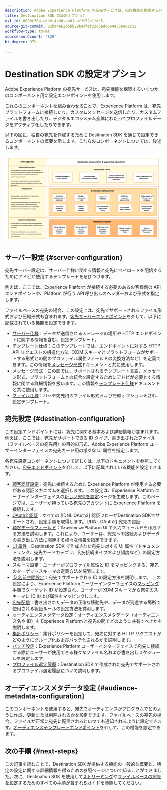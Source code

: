 ```yaml
---
description: Adobe Experience Platform の宛先サービスは、宛先機能を構築するいくつかのコンポーネント用に設定エンドポイントを使用します。これらのコンポーネントをどのように組み合わせれば、Experience Platform が、宛先パートナーに接続したり、カスタムメッセージを送信したり、デジタルエコシステム全体にわたってプロファイルデータをアクティブ化したりできるかを説明します。
title: Destination SDK の設定オプション
exl-id: 8890c70a-cdb9-4b9d-aa81-affe72b1fdc5
source-git-commit: 82ba4e62d5bb29ba4fef22c5add864a556e62c12
workflow-type: tm+mt
source-wordcount: '828'
ht-degree: 97%

---
```


# Destination SDK の設定オプション

Adobe Experience Platform の宛先サービスは、宛先機能を構築するいくつかのコンポーネント用に設定エンドポイントを使用します。

これらのコンポーネントを組み合わせることで、Experience Platform は、宛先プラットフォームに接続したり、カスタムメッセージを送信したり、カスタムファイルを書き出したり、デジタルエコシステム全体にわたってプロファイルデータをアクティブ化したりできます。

以下の図に、独自の宛先を作成するために Destination SDK を通じて設定できるコンポーネントの概要を示します。これらのコンポーネントについては、後述します。

![Destination SDK コンポーネント、設定エンドポイントおよびそれらでサポートされている操作を示す図。](../assets/functionality/destination-sdk-components-diagram.png)

## サーバー設定 {#server-configuration}

宛先サーバー設定は、サーバー仕様に関する情報と宛先にペイロードを配信するためにアドビが使用するテンプレートを結びつけます。

例えば、ここでは、Experience Platform が接続する必要のあるお客様側の API エンドポイントや、Platform が行う API 呼び出しのヘッダーおよび形式を指定します。

ファイルベースの宛先の場合、この設定には、宛先でサポートされるファイル形式および圧縮形式も含まれます。[宛先サーバーエンドポイント](../authoring-api/destination-server/create-destination-server.md)を介して、以下に記載されている機能を設定できます。

* [サーバー仕様](destination-server/server-specs.md)：データが送信されるストレージの場所や HTTP エンドポイントに関する情報を含む、設定テンプレート。
* [テンプレート仕様](destination-server/templating-specs.md)：このテンプレートでは、エンドポイントに対する HTTP API リクエストの構造化方法（XDM スキーマとプラットフォームがサポートする形式との間のプロファイル属性フィールドの変換方法など）を定義できます。この情報を[メッセージ形式](destination-server/message-format.md)ドキュメントと共に使用します。
* [メッセージ形式](destination-server/message-format.md)：この節では、サポートされるテンプレート言語、メッセージ形式、プラットフォームとの統合を設定するためにアドビが必要とする情報に関する詳細情報を扱います。この情報を[テンプレート仕様](destination-server/templating-specs.md)ドキュメントと共に使用します。
* [ファイル仕様](destination-server/file-formatting.md)：バッチ宛先用のファイル形式および圧縮オプションを含む、設定テンプレート。

## 宛先設定 {#destination-configuration}

この設定エンドポイントには、宛先に関する基本および詳細情報が含まれます。例えば、ここでは、宛先がサポートできる ID タイプ、書き出されたファイル（ファイルベースの宛先用）の目的の形式、Adobe Experience Platform ユーザーインターフェイスの宛先カード用の様々な UI 属性を指定します。

各宛先設定コンポーネントについて詳しくは、以下のドキュメントを参照してください。[宛先エンドポイント](../authoring-api/destination-configuration/create-destination-configuration.md)を介して、以下に記載されている機能を設定できます。

* [顧客認証設定](destination-configuration/customer-authentication.md)：宛先に接続するために Experience Platform が使用する必要がある認証メカニズムを選択します。この設定は、Experience Platform ユーザーインターフェイスの[新しい宛先を設定](../../ui/connect-destination.md)ページを生成します。このページでは、ユーザーが持っている宛先のアカウントに Experience Platform を接続します。
* [OAuth2 認証](destination-configuration/oauth2-authorization.md)：すべての [!DNL OAuth2] 認証フローがDestination SDKでサポートされ、設定手順を取得します。 [!DNL OAuth2] 宛先の認証…
* [顧客データフィールド](destination-configuration/customer-data-fields.md)：Experience Platform UI で入力フィールドを作成する方法を説明します。これにより、ユーザーは、宛先への接続およびデータの書き出し方法に関連する様々な情報を指定できます。
* [UI 属性](destination-configuration/ui-attributes.md)：Destination SDK で作成された宛先に対する UI 属性（ドキュメントリンク、宛先カードカテゴリ、宛先接続タイプおよび頻度など）の設定方法を説明します。
* [スキーマ設定](destination-configuration/schema-configuration.md)：ユーザーがプロファイル属性と ID をマッピングする、宛先のターゲットスキーマの定義方法を説明します。
* [ID 名前空間設定](destination-configuration/identity-namespace-configuration.md)：宛先でサポートされる ID の設定方法を説明します。 この設定により、Experience Platform ユーザーインターフェイスの[マッピング手順](../../ui/activate-segment-streaming-destinations.md#mapping)でターゲット ID が設定され、ユーザーが XDM スキーマから宛先のスキーマに ID および属性をマッピングします。
* [宛先配信](destination-configuration/destination-delivery.md)：書き出されたデータの正確な移動先や、データが到達する場所で使用される認証ルールの設定方法を説明します。
* [オーディエンスメタデータ設定](destination-configuration/audience-metadata-configuration.md)：オーディエンスメタデータ（オーディエンス名や ID）を Experience Platform と宛先の間でどのように共有すべきかを説明します。
* [集計ポリシー](destination-configuration/aggregation-policy.md)：集計ポリシーを設定して、宛先に対する HTTP リクエストがどのようにグループ化およびバッチ化されるかを説明します。
* [バッチ設定](destination-configuration/batch-configuration.md)：Experience Platform ユーザーインターフェイスで宛先に接続する際にユーザーが使用できる様々なファイル名および書き出しスケジュールを設定します。
* [プロファイル選定履歴](destination-configuration/historical-profile-qualifications.md)：Destination SDK で作成された宛先でサポートされるプロファイル選定履歴について説明します。

## オーディエンスメタデータ設定 {#audience-metadata-configuration}

このコンポーネントを使用すると、宛先でオーディエンスがプログラムでどのように作成、更新または削除されるかを設定できます。ファイルベースの宛先の場合、ファイルが正常に宛先に配信されるといつでも通知されるように設定できます。[オーディエンステンプレートエンドポイント](../metadata-api/create-audience-template.md)を介して、この機能を設定できます。

## 次の手順 {#next-steps}

この記事を読むことで、Destination SDK が提供する機能の一般的な概要と、特定の設定に関する詳細情報を得るための参照ページについて知ることができました。次に、Destination SDK を使用して[ストリーミング](../guides/configure-destination-instructions.md)や[ファイルベースの宛先を設定](../guides/configure-file-based-destination-instructions.md)するためのすべての手順が含まれるガイドを参照してください。
